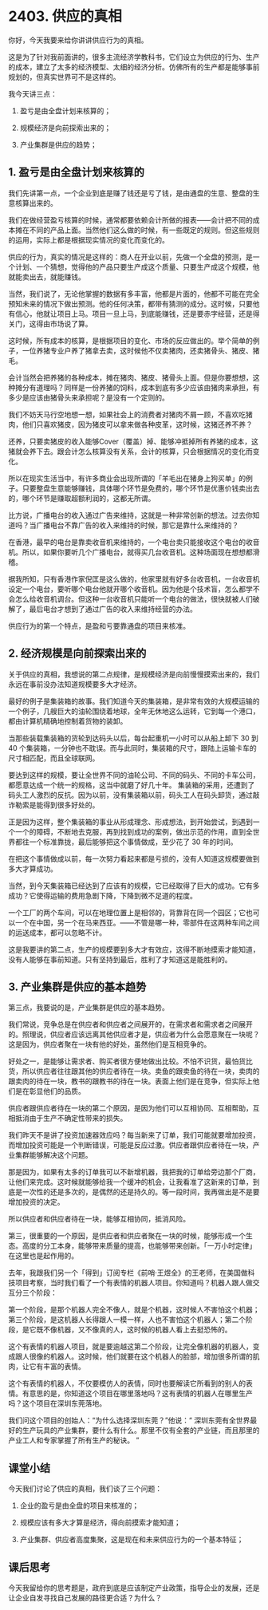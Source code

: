 # 2403. 供应的真相
你好，今天我要来给你讲讲供应行为的真相。

这是为了针对我前面讲的，很多主流经济学教科书，它们设立为供应的行为、生产的成本，建立了太多的经济模型、太细的经济分析。仿佛所有的生产都是能够事前规划的，但真实世界可不是这样的。

我今天讲三点：

1. 盈亏是由全盘计划来核算的；

2. 规模经济是向前探索出来的；

3. 产业集群是供应的趋势；

## 1. 盈亏是由全盘计划来核算的
我们先讲第一点，一个企业到底是赚了钱还是亏了钱，是由通盘的生意、整盘的生意核算出来的。

我们在做经营盈亏核算的时候，通常都要依赖会计所做的报表——会计把不同的成本摊在不同的产品上面。当然他们这么做的时候，有一些既定的规则。但这些规则的运用，实际上都是根据现实情况的变化而变化的。

供应的行为，真实的情况是这样的：商人在开业以前，先做一个全盘的预测，是一个计划、一个猜想，觉得他的产品只要生产成这个质量、只要生产成这个规模，他就能卖出去，就能赚钱。

当然，我们说了，无论他掌握的数据有多丰富，他都是片面的，他都不可能在完全预知未来的情况下做出预测。他的任何决策，都带有猜测的成分。这时候，只要他有信心，他就让项目上马。项目一旦上马，到底能赚钱，还是要赤字经营，还是得关门，这得由市场说了算。

这时候，所有成本的核算，是根据项目的变化、市场的反应做出的。举个简单的例子，一位养猪专业户养了猪拿去卖，这时候他不仅卖猪肉，还卖猪骨头、猪皮、猪毛。

会计当然会把养猪的各种成本，摊在猪肉、猪皮、猪骨头上面。但是你要想想，这种摊分有道理吗？同样是一份养猪的饲料，成本到底有多少应该由猪肉来承担，有多少是应该由猪骨头来承担呢？是没有一个定则的。

我们不妨天马行空地想一想，如果社会上的消费者对猪肉不屑一顾，不喜欢吃猪肉，他们只喜欢猪皮，因为猪皮可以拿来做各种皮革，这时候，这猪还养不养？

还养，只要卖猪皮的收入能够Cover（覆盖）掉、能够冲抵掉所有养猪的成本，这猪就会养下去。跟会计怎么核算没有关系，会计的核算，只会根据情况的变化而变化。

所以在现实生活当中，有许多商业会出现所谓的「羊毛出在猪身上狗买单」的例子。只要整盘生意能够赚钱，具体哪个环节是免费的，哪个环节是优惠价钱卖出去的，哪个环节是赚取超额利润的，这都无所谓。

比方说，广播电台的收入通过广告来维持，这就是一种非常创新的想法。过去你知道吗？当广播电台不靠广告的收入来维持的时候，那它是靠什么来维持的？

在香港，最早的电台是靠卖收音机来维持的，一个电台卖只能接收这个电台的收音机。所以，如果你要听几个广播电台，就得买几台收音机。这种场面现在想想都滑稽。

据我所知，只有香港作家倪匡是这么做的，他家里就有好多台收音机，一台收音机设定一个电台，要听哪个电台他就开哪个收音机。因为他是个技术盲，怎么都学不会怎么给收音机调台。但这种一台收音机只能听一个电台的做法，很快就被人们破解了，最后电台才想到了通过广告的收入来维持经营的办法。

供应行为的第一个特点，是盈和亏要靠通盘的项目来核准。

## 2. 经济规模是向前探索出来的
关于供应的真相，我想说的第二点规律，是规模经济是向前慢慢摸索出来的，我们永远在事前没办法知道规模要多大才经济。

最好的例子是集装箱的故事。我们知道今天的集装箱，是非常有效的大规模运输的一个例子，几艘巨大的油轮围绕着地球，全年无休地这么运转，它到每一个港口，都由计算机精确地控制着货物的装卸。

当那些装载集装箱的货轮到达码头以后，每台起重机一小时可以从船上卸下 30 到 40 个集装箱，一分钟也不耽误。而与此同时，集装箱的尺寸，跟陆上运输卡车的尺寸相匹配，而且全球联网。

要达到这样的规模，要让全世界不同的油轮公司、不同的码头、不同的卡车公司，都愿意达成一个统一的规格，这当中就磨了好几十年。
集装箱的采用，还遭到了码头工人激烈的反抗。因为以前，没有集装箱以前，码头工人在码头卸货，通过敲诈勒索是能得到很多好处的。

正是因为这样，整个集装箱的事业从形成理念、形成想法，到开始尝试，到遇到一个一个的障碍，不断地去克服，再到找到成功的案例，做出示范的作用，直到全世界都往一个标准靠拢，最后能够把这个事情做成，至少花了 30 年的时间。

在把这个事情做成以前，每一次努力看起来都是亏损的，没有人知道这规模要做到多大才算成功。

当然，到今天集装箱已经达到了应该有的规模，它已经取得了巨大的成功。它有多成功？它使得运输的费用急剧下降，下降到微不足道的程度。

一个工厂的两个车间，可以在地理位置上是相邻的，背靠背在同一个园区；它也可以一个在中国，另一个在马来西亚。——不管是哪一种，零部件在这两种车间之间的运送成本，都可以忽略不计。

这是我要讲的第二点，生产的规模要到多大才有效应，这得不断地摸索才能知道，没有人能够在事前知道。只有坚持到最后，胜利了才知道这是能胜利的。

## 3. 产业集群是供应的基本趋势
第三点，我要说的是，产业集群是供应的基本趋势。

我们常说，竞争总是在供应者和供应者之间展开的，在需求者和需求者之间展开的。照理说，供应者应该远离其他供应者才是，供应者为什么会愿意聚在一块呢？这是因为，供应者聚在一块有他的好处，虽然他们是互相竞争的。

好处之一，是能够让需求者、购买者很方便地做出比较。不怕不识货，最怕货比货，所以供应者往往跟其他的供应者待在一块。卖鱼的跟卖鱼的待在一块，卖肉的跟卖肉的待在一块，教书的跟教书的待在一块。表面上他们是在竞争，但实际上他们是在彰显他们的品质。

供应者跟供应者待在一块的第二个原因，是因为他们可以互相协同、互相帮助，互相抵消由于生产不确定性带来的损失。

我们昨天不是讲了投资加速器效应吗？每当新来了订单，我们可能就要增加投资，而增加投资可能是一个判断错误，可能是反应过激。供应者跟供应者待在一块，产业集群能够解决这个问题。

那是因为，如果有太多的订单我可以不新增机器，我把我的订单给旁边那个厂商，让他们来完成。这时候就能够给我一个缓冲的机会，让我看准了这新来的订单，到底是一次性的还是多次的，是偶然的还是持久的。等一段时间，我再做出是不是要增加投资的决定。

所以供应者和供应者待在一块，能够互相协同，抵消风险。

第三，很重要的一个原因，是供应者和供应者聚在一块的时候，能够形成一个生态。高度的分工本身，能够带来质量的提高，也能够带来创新。「一万小时定律」在这里也是起作用的。

去年，我跟我们另一个「得到」订阅专栏《前哨·王煜全》的王老师，在美国做科技项目考察，当时我们看了一个有表情的机器人项目。你知道吗？机器人跟人做交互分三个阶段：

第一个阶段，是那个机器人完全不像人，就是个机器，这时候人不害怕这个机器；第三个阶段，是这机器人长得跟人一模一样，人也不害怕这个机器人；第二个阶段，是它既不像机器，又不像真的人，这时候的机器人看上去挺恐怖的。

这个有表情的机器人项目，就是要逾越这第二个阶段，让完全像机器的机器人，变成跟人很像的机器人。这时候，他们就要在这个机器人的脸部，增加很多所谓的肌肉，让它有丰富的表情。

这个有表情的机器人，不仅要模仿人的表情，同时也要解读它所看到的别人的表情。有意思的是，你知道这个项目在哪里落地吗？这有表情的机器人在哪里生产吗？这个项目在深圳东莞落地。

我们问这个项目的创始人：“为什么选择深圳东莞？”他说：“ 深圳东莞有全世界最好的生产玩具的产业集群，要什么有什么。那里不仅有全套的产业链，而且那里的产业工人和专家掌握了所有生产的秘诀。 ”

## 课堂小结
今天我们讨论了供应的真相，我们谈了三个问题：

1. 企业的盈亏是由全盘的项目来核准的；

2. 规模应该有多大才算是经济，得向前摸索才能知道；

3. 产业集群、供应者高度集聚，这是现在和未来供应行为的一个基本特征；

## 课后思考
今天我留给你的思考题是，政府到底是应该制定产业政策，指导企业的发展，还是让企业自发寻找自己发展的路径更合适？为什么？
